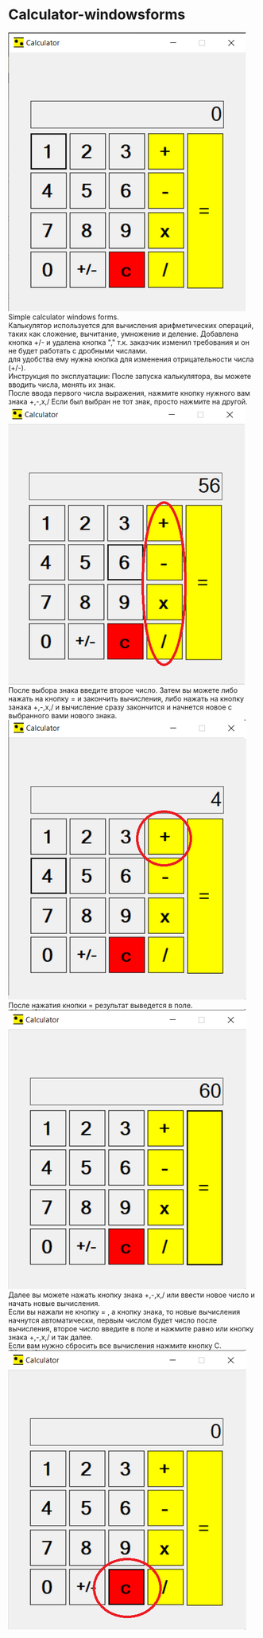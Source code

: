 # Calculator-windowsforms

<img src = "https://raw.githubusercontent.com/Zusith/Calculator-windowsforms/master/Cal.png" alt = "https://raw.githubusercontent.com/Zusith/Calculator-windowsforms/master/Cal.png">
Simple calculator windows forms.
<br>
Калькулятор используется для вычисления арифметических операций, таких как сложение, вычитание, умножение и деление. Добавлена кнопка +/- и удалена кнопка "," т.к. заказчик изменил требования и он не будет работать с дробными числами.
<br>
для удобства ему нужна кнопка для изменения отрицательности числа (+/-).
<br>
Инструкция по эксплуатации:
После запуска калькулятора, вы можете вводить числа, менять их знак.
<br>
После ввода первого числа выражения, нажмите кнопку нужного вам знака +,-,x,/ Если был выбран не тот знак, просто нажмите на другой.
<br>
<img src = "https://github.com/Zusith/Calculator-windowsforms/blob/master/image.png?raw=true" alt = "https://github.com/Zusith/Calculator-windowsforms/blob/master/image.png?raw=true">
<br>
После выбора знака введите второе число. Затем вы можете либо нажать на кнопку = и закончить вычисления, либо нажать на кнопку занака +,-,x,/ и вычисление сразу закончится и начнется новое с выбранного вами нового знака.
<br>
<img src = "https://github.com/Zusith/Calculator-windowsforms/blob/master/test0.png?raw=true" alt = "https://github.com/Zusith/Calculator-windowsforms/blob/master/test0.png?raw=true">
<br>
После нажатия кнопки = результат выведется в поле.
<img src = "https://github.com/Zusith/Calculator-windowsforms/blob/master/test2.png?raw=true" alt = "https://github.com/Zusith/Calculator-windowsforms/blob/master/test2.png?raw=true">
<br>
Далее вы можете нажать кнопку знака +,-,х,/ или ввести новое число и начать новые вычисления.
<br>
Если вы нажали не кнопку = , а кнопку знака, то новые вычисления начнутся автоматически, первым числом будет число после вычисления, второе число введите в поле и нажмите равно или кнопку знака +,-,х,/ и так далее.
<br>
Если вам нужно сбросить все вычисления нажмите кнопку С.
<img src = "https://raw.githubusercontent.com/Zusith/Calculator-windowsforms/6f0300c4ab2fb93eba05fc4a705d3fe3fa796680/test3.png" alt = "https://raw.githubusercontent.com/Zusith/Calculator-windowsforms/6f0300c4ab2fb93eba05fc4a705d3fe3fa796680/test3.png">


